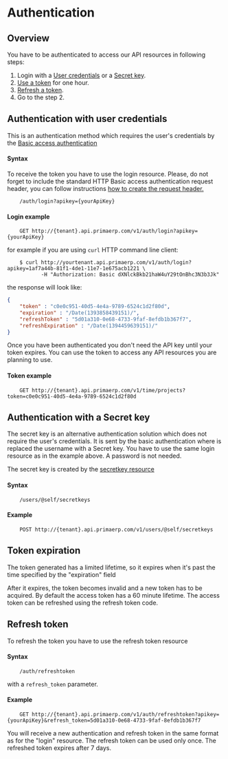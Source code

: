 Authentication
==

## Overview

You have to be authenticated to access our API resources in following steps:
1. Login with a [User credentials](#authentication-with-user-credentials) or a [Secret key](#authentication-with-a-secret-key).
1. [Use a token](#token-example) for one hour.
1. [Refresh a token](#token-expiration).
1. Go to the step 2.

## Authentication with user credentials

This is an authentication method which requires the user's credentials by the [Basic access authentication](http://en.wikipedia.org/wiki/Basic_access_authentication)

#### Syntax

To receive the token you have to use the login resource. Please, do not forget to include the standard HTTP Basic access authentication request header, you can follow instructions [how to create the request header.](https://en.wikipedia.org/wiki/Basic_access_authentication#Client_side)

		/auth/login?apikey={yourApiKey}

#### Login example

		GET http://{tenant}.api.primaerp.com/v1/auth/login?apikey={yourApiKey}

for example if you are using ```curl``` HTTP command line client:

```
	$ curl http://yourtenant.api.primaerp.com/v1/auth/login?apikey=1af7a44b-81f1-4de1-11e7-1e675acb1221 \
	       -H "Authorization: Basic dXNlckBkb21haW4uY29tOnBhc3N3b3Jk"
```

the response will look like:

```JSON
{
	"token" : "c0e0c951-40d5-4e4a-9789-6524c1d2f80d",
	"expiration" : "/Date(1393858439151)/",
	"refreshToken" : "5d01a310-0e68-4733-9faf-8efdb1b367f7",
	"refreshExpiration" : "/Date(1394459639151)/"
}
```

Once you have been authenticated you don't need the API key until your token expires. You can use the token to access any API resources you are planning to use.

#### Token example

		GET http://{tenant}.api.primaerp.com/v1/time/projects?token=c0e0c951-40d5-4e4a-9789-6524c1d2f80d

## Authentication with a Secret key

The secret key is an alternative authentication solution which does not require the user's credentials. It is sent by the basic authentication where is replaced the username with a Secret key. You have to use the same login resource as in the example above. A password is not needed.

The secret key is created by the [secretkey resource](../resources/core/secretkey.md)

#### Syntax

		/users/@self/secretkeys

#### Example

		POST http://{tenant}.api.primaerp.com/v1/users/@self/secretkeys

## Token expiration

The token generated has a limited lifetime, so it expires when it's past the time specified by the "expiration" field

After it expires, the token becomes invalid and a new token has to be acquired. By default the access token has a 60 minute lifetime. The access token can be refreshed using the refresh token code.

## Refresh token

To refresh the token you have to use the refresh token resource

#### Syntax

		/auth/refreshtoken

with a `refresh_token` parameter.

#### Example

		GET http://{tenant}.api.primaerp.com/v1/auth/refreshtoken?apikey={yourApiKey}&refresh_token=5d01a310-0e68-4733-9faf-8efdb1b367f7

You will receive a new authentication and refresh token in the same format as for the "login" resource. The refresh token can be used only once. The refreshed token expires after 7 days.
